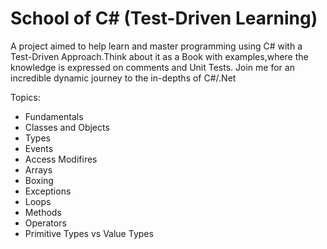 School of C# (Test-Driven Learning)
================

A project aimed to help learn and master programming using C# with a Test-Driven Approach.Think about it as a Book with examples,where the knowledge is expressed on comments and Unit Tests. Join me for an incredible dynamic journey to the in-depths of C#/.Net

Topics:

 - Fundamentals
 - Classes and Objects 
 - Types
 - Events 
 - Access Modifires
 - Arrays
 - Boxing
 - Exceptions
 - Loops
 - Methods
 - Operators
 - Primitive Types vs Value Types
